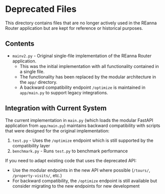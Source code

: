 # Deprecated Files

This directory contains files that are no longer actively used in the REanna Router application but are kept for reference or historical purposes.

## Contents

- `mainv2.py` - Original single-file implementation of the REanna Router application.
  - This was the initial implementation with all functionality contained in a single file.
  - The functionality has been replaced by the modular architecture in the `app/` directory.
  - A backward compatibility endpoint `/optimize` is maintained in `app/main.py` to support legacy integrations.

## Integration with Current System

The current implementation in `main.py` (which loads the modular FastAPI application from `app/main.py`) maintains backward compatibility with scripts that were designed for the original implementation:

1. `test.py` - Uses the `/optimize` endpoint which is still supported by the compatibility layer
2. `benchmark.py` - Runs `test.py` to benchmark performance

If you need to adapt existing code that uses the deprecated API:

- Use the modular endpoints in the new API where possible (`/tours/`, `/property-visits/`, etc.)
- For backward compatibility, the `/optimize` endpoint is still available but consider migrating to the new endpoints for new development
